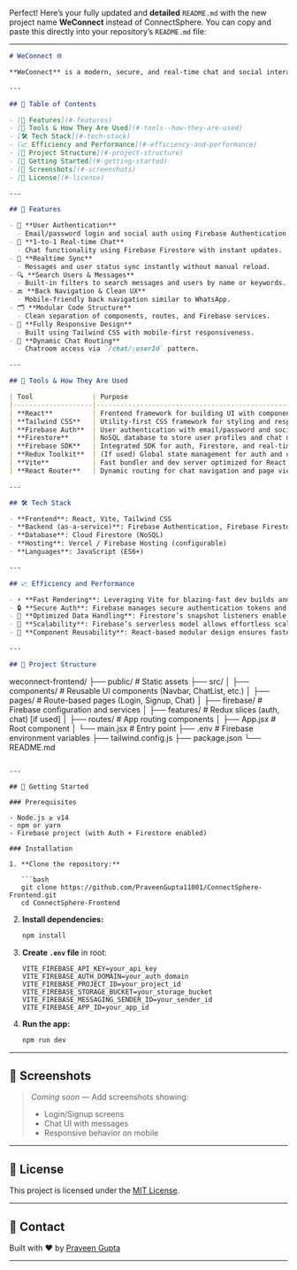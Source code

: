 Perfect! Here’s your fully updated and **detailed** `README.md` with the new project name **WeConnect** instead of ConnectSphere. You can copy and paste this directly into your repository’s `README.md` file:

---

```markdown
# WeConnect 🌐

**WeConnect** is a modern, secure, and real-time chat and social interaction platform. This project aims to replicate the experience of seamless user messaging with dynamic routing, responsive UI, and Firebase-backed authentication and data storage.

---

## 📌 Table of Contents

- [🚀 Features](#-features)
- [🧰 Tools & How They Are Used](#-tools--how-they-are-used)
- [🛠️ Tech Stack](#️-tech-stack)
- [📈 Efficiency and Performance](#-efficiency-and-performance)
- [📁 Project Structure](#-project-structure)
- [🔧 Getting Started](#-getting-started)
- [📸 Screenshots](#-screenshots)
- [📄 License](#-license)

---

## 🚀 Features

- 🔐 **User Authentication**
  - Email/password login and social auth using Firebase Authentication.
- 💬 **1-to-1 Real-time Chat**
  - Chat functionality using Firebase Firestore with instant updates.
- 🔄 **Realtime Sync**
  - Messages and user status sync instantly without manual reload.
- 🔍 **Search Users & Messages**
  - Built-in filters to search messages and users by name or keywords.
- 🔙 **Back Navigation & Clean UX**
  - Mobile-friendly back navigation similar to WhatsApp.
- 🗂️ **Modular Code Structure**
  - Clean separation of components, routes, and Firebase services.
- 📱 **Fully Responsive Design**
  - Built using Tailwind CSS with mobile-first responsiveness.
- 🧭 **Dynamic Chat Routing**
  - Chatroom access via `/chat/:userId` pattern.

---

## 🧰 Tools & How They Are Used

| Tool               | Purpose                                                                 |
|--------------------|-------------------------------------------------------------------------|
| **React**          | Frontend framework for building UI with components.                     |
| **Tailwind CSS**   | Utility-first CSS framework for styling and responsiveness.             |
| **Firebase Auth**  | User authentication with email/password and social OAuth.               |
| **Firestore**      | NoSQL database to store user profiles and chat messages.                |
| **Firebase SDK**   | Integrated SDK for auth, Firestore, and real-time data binding.         |
| **Redux Toolkit**  | (If used) Global state management for auth and user/session data.       |
| **Vite**           | Fast bundler and dev server optimized for React.                        |
| **React Router**   | Dynamic routing for chat navigation and page views.                     |

---

## 🛠️ Tech Stack

- **Frontend**: React, Vite, Tailwind CSS
- **Backend (as-a-service)**: Firebase Authentication, Firebase Firestore
- **Database**: Cloud Firestore (NoSQL)
- **Hosting**: Vercel / Firebase Hosting (configurable)
- **Languages**: JavaScript (ES6+)

---

## 📈 Efficiency and Performance

- ⚡ **Fast Rendering**: Leveraging Vite for blazing-fast dev builds and HMR.
- 🔒 **Secure Auth**: Firebase manages secure authentication tokens and sessions.
- 🧠 **Optimized Data Handling**: Firestore’s snapshot listeners enable real-time message sync with low latency.
- 📏 **Scalability**: Firebase’s serverless model allows effortless scaling as users grow.
- 🎯 **Component Reusability**: React-based modular design ensures faster future updates and reduced code duplication.

---

## 📁 Project Structure

```

weconnect-frontend/
├── public/                 # Static assets
├── src/
│   ├── components/         # Reusable UI components (Navbar, ChatList, etc.)
│   ├── pages/              # Route-based pages (Login, Signup, Chat)
│   ├── firebase/           # Firebase configuration and services
│   ├── features/           # Redux slices (auth, chat) \[if used]
│   ├── routes/             # App routing components
│   ├── App.jsx             # Root component
│   └── main.jsx            # Entry point
├── .env                    # Firebase environment variables
├── tailwind.config.js
├── package.json
└── README.md

````

---

## 🔧 Getting Started

### Prerequisites

- Node.js ≥ v14
- npm or yarn
- Firebase project (with Auth + Firestore enabled)

### Installation

1. **Clone the repository:**

   ```bash
   git clone https://github.com/PraveenGupta11001/ConnectSphere-Frontend.git
   cd ConnectSphere-Frontend
````

2. **Install dependencies:**

   ```bash
   npm install
   ```

3. **Create `.env` file** in root:

   ```env
   VITE_FIREBASE_API_KEY=your_api_key
   VITE_FIREBASE_AUTH_DOMAIN=your_auth_domain
   VITE_FIREBASE_PROJECT_ID=your_project_id
   VITE_FIREBASE_STORAGE_BUCKET=your_storage_bucket
   VITE_FIREBASE_MESSAGING_SENDER_ID=your_sender_id
   VITE_FIREBASE_APP_ID=your_app_id
   ```

4. **Run the app:**

   ```bash
   npm run dev
   ```

---

## 📸 Screenshots

> *Coming soon* — Add screenshots showing:
>
> * Login/Signup screens
> * Chat UI with messages
> * Responsive behavior on mobile

---

## 📄 License

This project is licensed under the [MIT License](LICENSE).

---

## 👋 Contact

Built with ❤️ by [Praveen Gupta](https://github.com/PraveenGupta11001)

---
